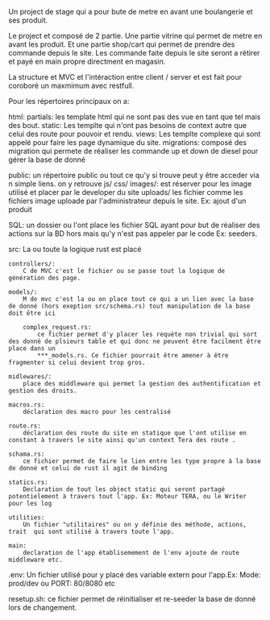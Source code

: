 Un project de stage qui a pour bute de metre en avant une boulangerie et ses produit.

Le project et composé de 2 partie. Une partie vitrine qui permet de metre en avant les produit. Et une partie shop/cart qui permet de prendre des commande depuis le site.
Les commande faite depuis le site seront a rétirer et payé en main propre directment en magasin.

La structure et MVC et l'intéraction entre client / server et est fait pour coroboré un maxmimum avec restfull.

Pour les répertoires principaux on a:

html:
    partials: les template html qui ne sont pas des vue en tant que tel mais des bout.
    static: Les templte qui n'ont pas besoins de context autre que celui des route pour pouvoir et rendu.
    views: Les templte complexe qui sont appelé pour faire les page dynamique du site.
migrations:
    composé des migration qui permete de réaliser les commande up et down de diesel pour gérer la base de donné

public:
    un répertoire public ou tout ce qu'y si trouve peut y être acceder via n simple liens. on y retrouve js/ css/
    images/: est réserver pour les image utilisé et placer par le developer du site
    uploads/ les fichier comme les fichiers image uploade par l'administrateur depuis le site. Ex: ajout d'un produit


SQL:
    un dossier ou l'ont place les fichier SQL ayant pour but de réaliser des actions sur la BD hors mais qu'y n'est pas appeler par le code Ex: seeders.


src:
    La ou toute la logique rust est placé 

    controllers/:
        C de MVC c'est le fichier ou se passe tout la logique de génération des page.

    models/:
        M de mvc c'est la ou on place tout ce qui a un lien avec la base de donné (hors exeption src/schema.rs) tout manipulation de la base doit être ici

        complex_request.rs:
            ce fichier permet d'y placer les requète non trivial qui sort des donné de plsieurs table et qui donc ne peuvent être facilment être place dans un 
            ***_models.rs. Ce fichier pourrait être amener à être fragmenter si celui devient trop gros.

    midlewares/:
        place des middleware qui permet la gestion des authentification et gestion des droits.
    
    macros.rs:
        déclaration des macro pour les centralisé

    route.rs:
        déclaration des route du site en statique que l'ont utilise en constant à travers le site ainsi qu'un context Tera des route .

    schama.rs:
        ce fichier permet de faire le lien entre les type propre à la base de donné et celui de rust il agit de binding

    statics.rs:
        Declaration de tout les object static qui seront partagé potentielement à travers tout l'app. Ex: Moteur TERA, ou le Writer pour les log

    utilities:
        Un fichier "utilitaires" ou on y définie des méthode, actions, trait  qui sont utilisé à travers toute l'app.

    main:
        declaration de l'app établisemement de l'env ajoute de route middleware etc.

.env:
    Un fichier utilisé pour y placé des variable extern pour l'app.Ex: Mode: prod/dev ou PORT: 80/8080 etc  

resetup.sh:
    ce fichier permet de réinitialiser et re-seeder la base de donné lors de changement.